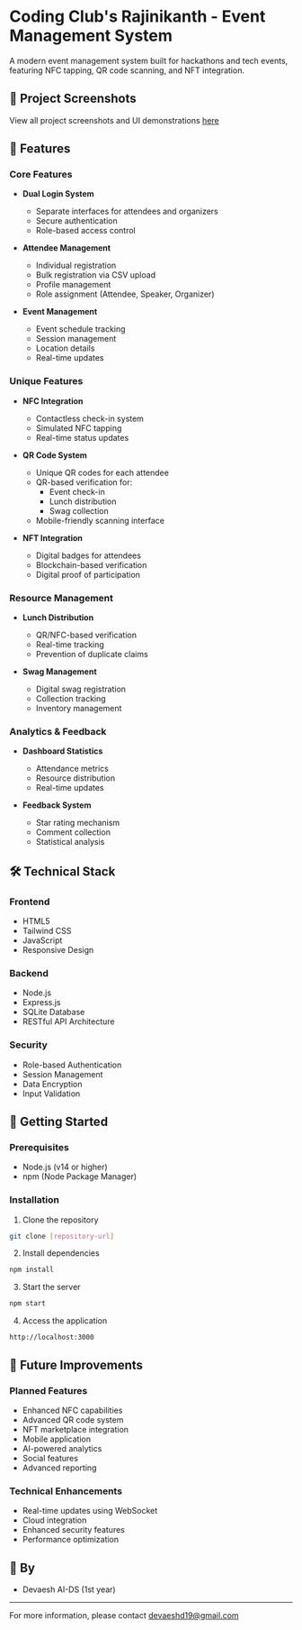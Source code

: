 # Coding Club's Rajinikanth - Event Management System

A modern event management system built for hackathons and tech events, featuring NFC tapping, QR code scanning, and NFT integration.

## 📸 Project Screenshots
View all project screenshots and UI demonstrations [here](https://drive.google.com/drive/folders/1UXA8yTMqI2bbataSfqEe8fRgYFxZVNYY?usp=sharing)

## 🚀 Features

### Core Features
- **Dual Login System**
  - Separate interfaces for attendees and organizers
  - Secure authentication
  - Role-based access control

- **Attendee Management**
  - Individual registration
  - Bulk registration via CSV upload
  - Profile management
  - Role assignment (Attendee, Speaker, Organizer)

- **Event Management**
  - Event schedule tracking
  - Session management
  - Location details
  - Real-time updates

### Unique Features
- **NFC Integration**
  - Contactless check-in system
  - Simulated NFC tapping
  - Real-time status updates

- **QR Code System**
  - Unique QR codes for each attendee
  - QR-based verification for:
    - Event check-in
    - Lunch distribution
    - Swag collection
  - Mobile-friendly scanning interface

- **NFT Integration**
  - Digital badges for attendees
  - Blockchain-based verification
  - Digital proof of participation

### Resource Management
- **Lunch Distribution**
  - QR/NFC-based verification
  - Real-time tracking
  - Prevention of duplicate claims

- **Swag Management**
  - Digital swag registration
  - Collection tracking
  - Inventory management

### Analytics & Feedback
- **Dashboard Statistics**
  - Attendance metrics
  - Resource distribution
  - Real-time updates

- **Feedback System**
  - Star rating mechanism
  - Comment collection
  - Statistical analysis

## 🛠️ Technical Stack

### Frontend
- HTML5
- Tailwind CSS
- JavaScript
- Responsive Design

### Backend
- Node.js
- Express.js
- SQLite Database
- RESTful API Architecture

### Security
- Role-based Authentication
- Session Management
- Data Encryption
- Input Validation

## 🚀 Getting Started

### Prerequisites
- Node.js (v14 or higher)
- npm (Node Package Manager)

### Installation

1. Clone the repository
```bash
git clone [repository-url]
```

2. Install dependencies
```bash
npm install
```

3. Start the server
```bash
npm start
```

4. Access the application
```
http://localhost:3000
```

## 🔮 Future Improvements

### Planned Features
- Enhanced NFC capabilities
- Advanced QR code system
- NFT marketplace integration
- Mobile application
- AI-powered analytics
- Social features
- Advanced reporting

### Technical Enhancements
- Real-time updates using WebSocket
- Cloud integration
- Enhanced security features
- Performance optimization


## 👥 By

- Devaesh AI-DS (1st year)

---

For more information, please contact devaeshd19@gmail.com 
